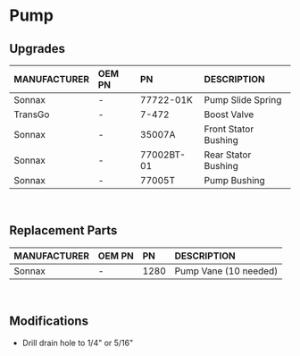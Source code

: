 # Pump

## Upgrades

| MANUFACTURER | OEM PN | PN | DESCRIPTION |
| :- | :- | :- | :- |
| Sonnax | - | 77722-01K | Pump Slide Spring |
| TransGo | - | 7-472 | Boost Valve |
| Sonnax | - | 35007A | Front Stator Bushing |
| Sonnax | - | 77002BT-01 | Rear Stator Bushing |
| Sonnax | - | 77005T | Pump Bushing |

&nbsp;

## Replacement Parts

| MANUFACTURER | OEM PN | PN | DESCRIPTION |
| :- | :- | :- | :- |
| Sonnax | - | 1280 | Pump Vane (10 needed) |

&nbsp;

## Modifications
- Drill drain hole to 1/4" or 5/16"
